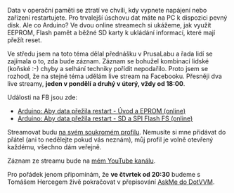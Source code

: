 <!-- dcterms:title = Online stream: Aby data v Arduinu přežila restart -->
<!-- dcterms:abstract = Data v operační paměti se ztratí ve chvíli, kdy vypnete napájení nebo zařízení restartujete. Pro trvalejší úschovu dat máte na PC k dispozici pevný disk. Ale co Arduino? Ve dvou online streamech si ukážeme, jak využít EEPROM, Flash pamět a běžné SD karty k ukládání informací, které mají přežít reset. -->
<!-- dcterms:creator = Michal Altair Valášek -->
<!-- x4w:pictureUrl = /perex-pictures/20190301-pameti-v-arduinu.jpg -->
<!-- x4w:pictureWidth = 150 -->
<!-- x4w:pictureHeight = 150 -->
<!-- x4w:coverUrl = /cover-pictures/20190301-pameti-v-arduinu.jpg -->
<!-- x4w:category = Akce a události -->
<!-- x4w:category = Bastlení -->
<!-- dcterms:date = 2019-03-01 -->

Data v operační paměti se ztratí ve chvíli, kdy vypnete napájení nebo zařízení restartujete. Pro trvalejší úschovu dat máte na PC k dispozici pevný disk. Ale co Arduino? Ve dvou online streamech si ukážeme, jak využít EEPROM, Flash pamět a běžné SD karty k ukládání informací, které mají přežít reset.

Ve středu jsem na toto téma dělal přednášku v PrusaLabu a řada lidí se zajímala o to, zda bude záznam. Záznam se bohužel kombinací lidské (koňské :-) chyby a selhání techniky pořídit nepodařilo. Proto jsem se rozhodl, že na stejné téma udělám live stream na Facebooku. Přesněji dva live streamy, **jeden v pondělí a druhý v úterý, vždy od 18:00**.

Události na FB jsou zde:
* [Arduino: Aby data přežila restart - Úvod a EPROM (online)](https://www.facebook.com/events/2585496061477340/)
* [Arduino: Aby data přežila restart - SD a SPI Flash FS (online)](https://www.facebook.com/events/651538848637195/)

Streamovat budu [na svém soukromém profilu](https://www.facebook.com/rider.cz). Nemusíte si mne přidávat do přátel (ani to nedělejte pokud vás neznám), můj profil je volně otevřený každému, všechno dám veřejně.

Záznam ze streamu bude na [mém YouTube kanálu](https://youtube.com/altairis).

Pro pořádek jenom připomínám, že **ve čtvrtek od 20:30** budeme s Tomášem Hercegem živě pokračovat v přepisování [AskMe do DotVVM](/2019/02/askme-dotvvm-1-zaznam).